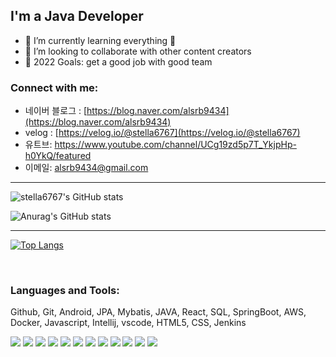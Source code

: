 
## I'm a Java Developer

- 🌱 I’m currently learning everything 🤣
- 👯 I’m looking to collaborate with other content creators
- 🥅 2022 Goals: get a good job with good team


### Connect with me:

- 네이버 블로그 : [https://blog.naver.com/alsrb9434](https://blog.naver.com/alsrb9434)
- velog : [https://velog.io/@stella6767](https://velog.io/@stella6767)
- 유트브: https://www.youtube.com/channel/UCg19zd5p7T_YkjpHp-h0YkQ/featured
- 이메일: alsrb9434@gmail.com

---


<!-- ![Top Langs](https://github-readme-stats.vercel.app/api/top-langs/?username=geesuee&layout=compact&theme=nightowl&langs_count=10)<br> -->
![stella6767's GitHub stats](https://github-readme-stats.vercel.app/api?username=stella6767&show_icons=true&theme=nightowl)<br>

![Anurag's GitHub stats](https://github-readme-stats.vercel.app/api?username=stella6767&count_private=true&show_icons=true&theme=nightowl) <br>


<!-- [![Solved.ac 프로필](http://mazassumnida.wtf/api/v2/generate_badge?boj=geesuee)](https://solved.ac/geesuee) -->

---

[![Top Langs](https://github-readme-stats.vercel.app/api/top-langs/?username=stella6767&layout=compact&langs_count=8)](https://github.com/anuraghazra/github-readme-stats)


<br />

### Languages and Tools:

Github, Git, Android, JPA, Mybatis, JAVA, React, SQL, SpringBoot, AWS, Docker, Javascript, Intellij, vscode, HTML5, CSS, Jenkins

<p>
  <img src="https://img.shields.io/badge/Spring Boot-6DB33F?style=flat-square&logo=Spring Boot&logoColor=white">
  <img src="https://img.shields.io/badge/Github-F37626?style=flat-square&logo=GitHub&logoColor=white">
  <img src="https://img.shields.io/badge/Amazon AWS-005571?style=flat-square&logo=Amazon AWS&logoColor=white">
  <img src="https://img.shields.io/badge/Java-FF458E?style=flat-square&logo=Java&logoColor=white">
  <img src="https://img.shields.io/badge/Oracle DB-F80000?style=flat-square&logo=oracle&logoColor=white">
  <img src="https://img.shields.io/badge/MySQL DB-4479A1?style=flat-square&logo=MySQL&logoColor=white">
  <img src="https://img.shields.io/badge/Git-F05032?style=flat-square&logo=Git&logoColor=white">
  <img src="https://img.shields.io/badge/IntelliJ IDEA-red?style=flat-square&logo=IntelliJ IDEA&logoColor=#4285F4">
  <img src="https://img.shields.io/badge/Visual Studio Code-blue?style=flat-square&logo=Visual Studio Code&logoColor=#2C3454">
  <img src="https://img.shields.io/badge/HTML5-green?style=flat-square&logo=HTML5&logoColor=#2C3454">
  <img src="https://img.shields.io/badge/CSS3-yellow?style=flat-square&logo=CSS3&logoColor=#00EA64">
  <img src="https://img.shields.io/badge/Docker-blue?style=flat-square&logo=Docker&logoColor=#6933FF">
</p>

<br />
